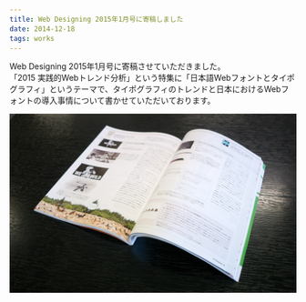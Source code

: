 ```yaml
---
title: Web Designing 2015年1月号に寄稿しました
date: 2014-12-18
tags: works
---
```


Web Designing 2015年1月号に寄稿させていただきました。  
「2015 実践的Webトレンド分析」という特集に「日本語Webフォントとタイポグラフィ」というテーマで、タイポグラフィのトレンドと日本におけるWebフォントの導入事情について書かせていただいております。

![](/images/blog/20141218_1.jpg)